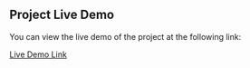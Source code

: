 ## Project Live Demo

You can view the live demo of the project at the following link:

[Live Demo Link](https://elite-fit-task-six.vercel.app/)

